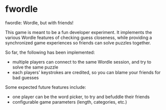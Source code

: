# fwordle

fwordle: Wordle, but with friends!

This game is meant to be a fun developer experiment. It implements the various Wordle features of checking guess closeness, 
while providing a synchronized game experiences so friends can solve puzzles together. 

So far, the following has been implemented:
* multiple players can connect to the same Wordle session, and try to solve the same puzzle
* each players' keystrokes are credited, so you can blame your friends for bad guesses

Some expected future features include:
* one player can be the word picker, to try and befuddle their friends
* configurable game parameters (length, categories, etc.)

